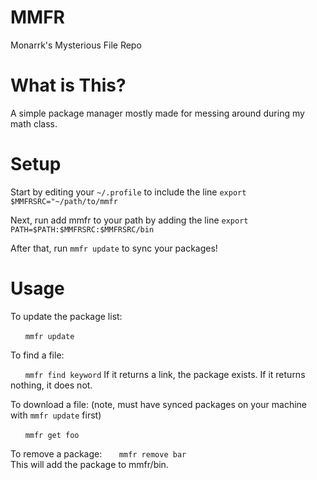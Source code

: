# MMFR
Monarrk's Mysterious File Repo

# What is This?
A simple package manager mostly made for messing around during my math class.

# Setup
Start by editing your `~/.profile` to include the line `export $MMFRSRC="~/path/to/mmfr`

Next, run add mmfr to your path by adding the line `export PATH=$PATH:$MMFRSRC:$MMFRSRC/bin`

After that, run `mmfr update` to sync your packages!
# Usage
To update the package list:

&nbsp;&nbsp;&nbsp;&nbsp;&nbsp;&nbsp;`mmfr update`

To find a file:

&nbsp;&nbsp;&nbsp;&nbsp;&nbsp;&nbsp;`mmfr find keyword`
If it returns a link, the package exists. If it returns nothing, it does not.

To download a file:
(note, must have synced packages on your machine with `mmfr update` first)

&nbsp;&nbsp;&nbsp;&nbsp;&nbsp;&nbsp;`mmfr get foo`

To remove a package:
&nbsp;&nbsp;&nbsp;&nbsp;&nbsp;&nbsp;`mmfr remove bar`	
This will add the package to mmfr/bin.
